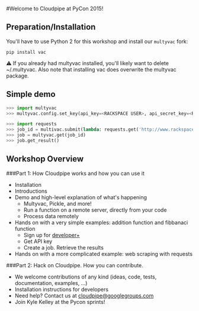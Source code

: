 #Welcome to Cloudpipe at PyCon 2015!

## Preparation/Installation

You'll have to use Python 2 for this workshop and install our `multyvac` fork:

```
pip install vac
```

:warning: If you already had multyvac installed, you'll likely want to delete ~/.multyvac. Also note that installing vac does overwrite the multyvac package.

## Simple demo

```python
>>> import multyvac
>>> multyvac.config.set_key(api_key=<RACKSPACE USER>, api_secret_key=<RACKSPACE API KEY>)

>>> import requests
>>> job_id = multivac.submit(lambda: requests.get('http://www.rackspace.com').status_code)
>>> job = multyvac.get(job_id)
>>> job.get_result()
```

## Workshop Overview

###Part 1: How Cloudpipe works and how you can use it
- Installation 
- Introductions
- Demo and high-level explanation of what's happening
    -  Multyvac, Pickle, and more! 
    -  Run a function on a remote server, directly from your code
    -  Process data remotely
- Hands on with a very simple examples: addition function and fibbanaci function
    -  Sign up for [developer+](https://developer.rackspace.com/signup/)  
    -  Get API key
    -  Create a job. Retrieve the results 
- Hands on with a more complicated example: web scraping with requests

###Part 2: Hack on Cloudpipe. How you can contribute.
- We welcome contributions of any kind (ideas, code, tests, documentation, examples, ...)
- Installation instructions for developers
- Need help? Contact us at cloudpipe@googlegroups.com
- Join Kyle Kelley at the Pycon sprints!







